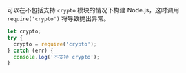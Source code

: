 
可以在不包括支持 `crypto` 模块的情况下构建 Node.js，这时调用 `require('crypto')` 将导致抛出异常。

```js
let crypto;
try {
  crypto = require('crypto');
} catch (err) {
  console.log('不支持 crypto');
}
```

